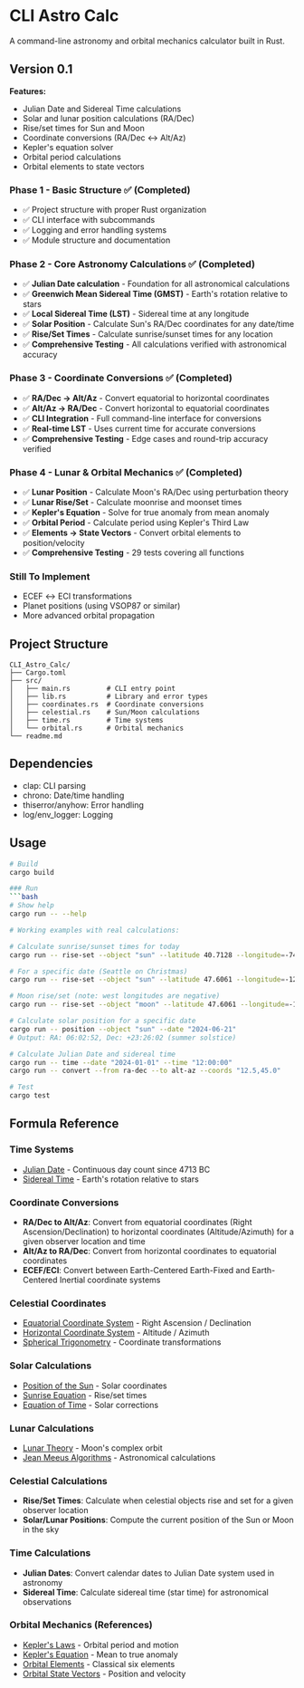 # CLI Astro Calc

A command-line astronomy and orbital mechanics calculator built in Rust.

## Version 0.1

**Features:**
- Julian Date and Sidereal Time calculations
- Solar and lunar position calculations (RA/Dec)
- Rise/set times for Sun and Moon
- Coordinate conversions (RA/Dec ↔ Alt/Az)
- Kepler's equation solver
- Orbital period calculations
- Orbital elements to state vectors

### Phase 1 - Basic Structure ✅ (Completed)
- ✅ Project structure with proper Rust organization
- ✅ CLI interface with subcommands
- ✅ Logging and error handling systems
- ✅ Module structure and documentation

### Phase 2 - Core Astronomy Calculations ✅ (Completed)
- ✅ **Julian Date calculation** - Foundation for all astronomical calculations
- ✅ **Greenwich Mean Sidereal Time (GMST)** - Earth's rotation relative to stars
- ✅ **Local Sidereal Time (LST)** - Sidereal time at any longitude
- ✅ **Solar Position** - Calculate Sun's RA/Dec coordinates for any date/time
- ✅ **Rise/Set Times** - Calculate sunrise/sunset times for any location
- ✅ **Comprehensive Testing** - All calculations verified with astronomical accuracy

### Phase 3 - Coordinate Conversions ✅ (Completed)
- ✅ **RA/Dec → Alt/Az** - Convert equatorial to horizontal coordinates
- ✅ **Alt/Az → RA/Dec** - Convert horizontal to equatorial coordinates
- ✅ **CLI Integration** - Full command-line interface for conversions
- ✅ **Real-time LST** - Uses current time for accurate conversions
- ✅ **Comprehensive Testing** - Edge cases and round-trip accuracy verified

### Phase 4 - Lunar & Orbital Mechanics ✅ (Completed)
- ✅ **Lunar Position** - Calculate Moon's RA/Dec using perturbation theory
- ✅ **Lunar Rise/Set** - Calculate moonrise and moonset times
- ✅ **Kepler's Equation** - Solve for true anomaly from mean anomaly
- ✅ **Orbital Period** - Calculate period using Kepler's Third Law
- ✅ **Elements → State Vectors** - Convert orbital elements to position/velocity
- ✅ **Comprehensive Testing** - 29 tests covering all functions

### Still To Implement
- ECEF ↔ ECI transformations
- Planet positions (using VSOP87 or similar)
- More advanced orbital propagation

## Project Structure

```
CLI_Astro_Calc/
├── Cargo.toml
├── src/
│   ├── main.rs         # CLI entry point
│   ├── lib.rs          # Library and error types
│   ├── coordinates.rs  # Coordinate conversions
│   ├── celestial.rs    # Sun/Moon calculations
│   ├── time.rs         # Time systems
│   └── orbital.rs      # Orbital mechanics
└── readme.md
```

## Dependencies

- clap: CLI parsing
- chrono: Date/time handling
- thiserror/anyhow: Error handling
- log/env_logger: Logging

## Usage

```bash
# Build
cargo build

### Run
```bash
# Show help
cargo run -- --help

# Working examples with real calculations:

# Calculate sunrise/sunset times for today
cargo run -- rise-set --object "sun" --latitude 40.7128 --longitude=-74.0060

# For a specific date (Seattle on Christmas)
cargo run -- rise-set --object "sun" --latitude 47.6061 --longitude=-122.3328 --date "2024-12-25"

# Moon rise/set (note: west longitudes are negative)
cargo run -- rise-set --object "moon" --latitude 47.6061 --longitude=-122.3328 --date "2024-06-21"

# Calculate solar position for a specific date
cargo run -- position --object "sun" --date "2024-06-21"
# Output: RA: 06:02:52, Dec: +23:26:02 (summer solstice)

# Calculate Julian Date and sidereal time
cargo run -- time --date "2024-01-01" --time "12:00:00"
cargo run -- convert --from ra-dec --to alt-az --coords "12.5,45.0"

# Test
cargo test
```

## Formula Reference

### Time Systems
- [Julian Date](https://en.wikipedia.org/wiki/Julian_day) - Continuous day count since 4713 BC
- [Sidereal Time](https://en.wikipedia.org/wiki/Sidereal_time) - Earth's rotation relative to stars

### Coordinate Conversions
- **RA/Dec to Alt/Az**: Convert from equatorial coordinates (Right Ascension/Declination) to horizontal coordinates (Altitude/Azimuth) for a given observer location and time
- **Alt/Az to RA/Dec**: Convert from horizontal coordinates to equatorial coordinates
- **ECEF/ECI**: Convert between Earth-Centered Earth-Fixed and Earth-Centered Inertial coordinate systems
### Celestial Coordinates
- [Equatorial Coordinate System](https://en.wikipedia.org/wiki/Equatorial_coordinate_system) - Right Ascension / Declination
- [Horizontal Coordinate System](https://en.wikipedia.org/wiki/Horizontal_coordinate_system) - Altitude / Azimuth
- [Spherical Trigonometry](https://en.wikipedia.org/wiki/Spherical_trigonometry) - Coordinate transformations

### Solar Calculations
- [Position of the Sun](https://en.wikipedia.org/wiki/Position_of_the_Sun) - Solar coordinates
- [Sunrise Equation](https://en.wikipedia.org/wiki/Sunrise_equation) - Rise/set times
- [Equation of Time](https://en.wikipedia.org/wiki/Equation_of_time) - Solar corrections

### Lunar Calculations
- [Lunar Theory](https://en.wikipedia.org/wiki/Lunar_theory) - Moon's complex orbit
- [Jean Meeus Algorithms](https://en.wikipedia.org/wiki/Jean_Meeus) - Astronomical calculations

### Celestial Calculations
- **Rise/Set Times**: Calculate when celestial objects rise and set for a given observer location
- **Solar/Lunar Positions**: Compute the current position of the Sun or Moon in the sky

### Time Calculations
- **Julian Dates**: Convert calendar dates to Julian Date system used in astronomy
- **Sidereal Time**: Calculate sidereal time (star time) for astronomical observations

### Orbital Mechanics (References)
- [Kepler's Laws](https://en.wikipedia.org/wiki/Kepler%27s_laws_of_planetary_motion) - Orbital period and motion
- [Kepler's Equation](https://en.wikipedia.org/wiki/Kepler%27s_equation) - Mean to true anomaly
- [Orbital Elements](https://en.wikipedia.org/wiki/Orbital_elements) - Classical six elements
- [Orbital State Vectors](https://en.wikipedia.org/wiki/Orbital_state_vectors) - Position and velocity


